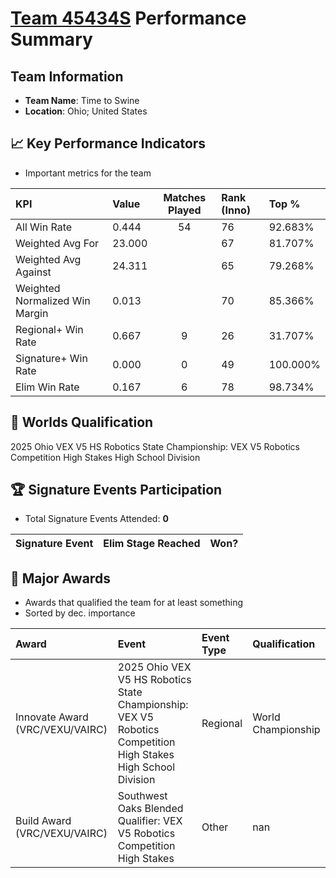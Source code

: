 # [Team 45434S](https://https://www.robotevents.com/teams/V5RC/45434S) Performance Summary

##  Team Information
- **Team Name**: Time to Swine
- **Location**: Ohio; United States

## 📈 Key Performance Indicators
- Important metrics for the team

| KPI | Value | Matches Played | Rank (Inno) | Top % |
|:---|:-----|:--------------:|:----|:-----|
| All Win Rate | 0.444 | 54 | 76 | 92.683% |
| Weighted Avg For | 23.000 |  | 67 | 81.707% |
| Weighted Avg Against | 24.311 |  | 65 | 79.268% |
| Weighted Normalized Win Margin | 0.013 |  | 70 | 85.366% |
| Regional+ Win Rate | 0.667 | 9 | 26 | 31.707% |
| Signature+ Win Rate | 0.000 | 0 | 49 | 100.000% |
| Elim Win Rate | 0.167 | 6 | 78 | 98.734% |


## 🎯 Worlds Qualification
2025 Ohio VEX V5 HS Robotics State Championship: VEX V5 Robotics Competition High Stakes High School Division

## 🏆 Signature Events Participation
- Total Signature Events Attended: **0**

| Signature Event | Elim Stage Reached | Won? |
|:----------------|:-------------------|:----|


## 🥇 Major Awards
- Awards that qualified the team for at least something
- Sorted by dec. importance

| Award | Event | Event Type | Qualification |
|:------|:------|:-----------|:--------------|
| Innovate Award (VRC/VEXU/VAIRC) | 2025 Ohio VEX V5 HS Robotics State Championship: VEX V5 Robotics Competition High Stakes High School Division | Regional | World Championship |
| Build Award (VRC/VEXU/VAIRC) | Southwest Oaks Blended Qualifier: VEX V5 Robotics Competition High Stakes | Other | nan |

